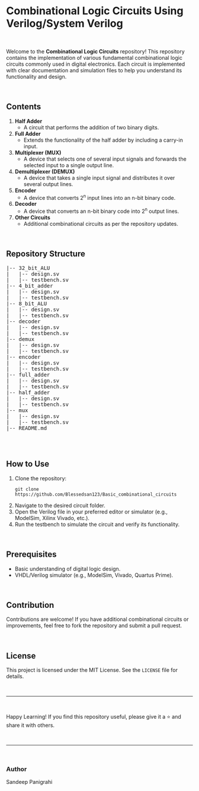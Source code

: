  <h1>Combinational Logic Circuits Using Verilog/System Verilog</h1><br>
 <p>Welcome to the <strong>Combinational Logic Circuits</strong> repository! This repository contains the implementation of various fundamental combinational logic circuits commonly used in digital electronics. Each circuit is implemented with clear documentation and simulation files to help you understand its functionality and design.</p>
 <br>
  <h2>Contents</h2>
    <ol>
        <li><strong>Half Adder</strong>
            <ul>
                <li>A circuit that performs the addition of two binary digits.</li>
            </ul>
        </li>
        <li><strong>Full Adder</strong>
            <ul>
                <li>Extends the functionality of the half adder by including a carry-in input.</li>
            </ul>
        </li>
        <li><strong>Multiplexer (MUX)</strong>
            <ul>
                <li>A device that selects one of several input signals and forwards the selected input to a single output line.</li>
            </ul>
        </li>
        <li><strong>Demultiplexer (DEMUX)</strong>
            <ul>
                <li>A device that takes a single input signal and distributes it over several output lines.</li>
            </ul>
        </li>
        <li><strong>Encoder</strong>
            <ul>
                <li>A device that converts 2<sup>n</sup> input lines into an n-bit binary code.</li>
            </ul>
        </li>
        <li><strong>Decoder</strong>
            <ul>
                <li>A device that converts an n-bit binary code into 2<sup>n</sup> output lines.</li>
            </ul>
        </li>
        <li><strong>Other Circuits</strong>
            <ul>
                <li>Additional combinational circuits as per the repository updates.</li>
            </ul>
        </li>
    </ol>
    <br>
     <h2>Repository Structure</h2>
     <pre>
|-- 32_bit_ALU
|   |-- design.sv
|   |-- testbench.sv
|-- 4_bit_adder
|   |-- design.sv
|   |-- testbench.sv
|-- 8_bit_ALU
|   |-- design.sv
|   |-- testbench.sv
|-- decoder
|   |-- design.sv
|   |-- testbench.sv
|-- demux
|   |-- design.sv
|   |-- testbench.sv
|-- encoder
|   |-- design.sv
|   |-- testbench.sv
|-- full_adder
|   |-- design.sv
|   |-- testbench.sv
|-- half_adder
|   |-- design.sv
|   |-- testbench.sv
|-- mux
|   |-- design.sv
|   |-- testbench.sv
|-- README.md
    </pre>
<br>
<h2>How to Use</h2>
    <ol>
        <li>Clone the repository:
            <pre><code>git clone https://github.com/Blessedsan123/Basic_combinational_circuits</code></pre>
        </li>
        <li>Navigate to the desired circuit folder.</li>
        <li>Open the Verilog file in your preferred editor or simulator (e.g., ModelSim, Xilinx Vivado, etc.).</li>
        <li>Run the testbench to simulate the circuit and verify its functionality.</li>
    </ol>
    <br>
    <h2>Prerequisites</h2>
    <ul>
        <li>Basic understanding of digital logic design.</li>
        <li>VHDL/Verilog simulator (e.g., ModelSim, Vivado, Quartus Prime).</li>
    </ul>
<br>
    <h2>Contribution</h2>
    <p>Contributions are welcome! If you have additional combinational circuits or improvements, feel free to fork the repository and submit a pull request.</p>
<br>
    <h2>License</h2>
    <p>This project is licensed under the MIT License. See the <code>LICENSE</code> file for details.</p>
<br>
    <hr>
    <br>
    <p>Happy Learning! If you find this repository useful, please give it a ⭐ and share it with others.</p>
<br>
    <hr>
<br>
    <h3>Author</h3>
    <p>Sandeep Panigrahi</p>
